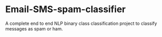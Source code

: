 # Email-SMS-spam-classifier
A complete end to end NLP binary class classification project to classify messages as spam or ham.
